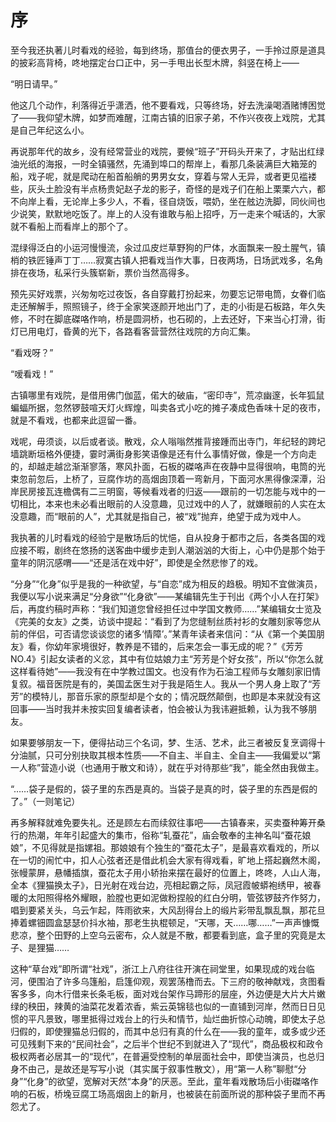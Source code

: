    

# 序

至今我还执著儿时看戏的经验，每到终场，那值台的便衣男子，一手拎过原是道具的披彩高背椅，咚地摆定台口正中，另一手甩出长型木牌，斜竖在椅上——

“明日请早。”

他这几个动作，利落得近乎潇洒，他不要看戏，只等终场，好去洗澡喝酒赌博困觉了——我仰望木牌，如梦而难醒，江南古镇的旧家子弟，不作兴夜夜上戏院，尤其是自己年纪这么小。

再说那年代的故乡，没有经常营业的戏院，要候“班子”开码头开来了，才贴出红绿油光纸的海报，一时全镇骚然，先涌到埠口的帮岸上，看那几条装满巨大箱笼的船，戏子呢，就是爬动在船首船艄的男男女女，穿着与常人无异，或者更见褴褛些，灰头土脸没有半点杨贵妃赵子龙的影子，奇怪的是戏子们在船上栗栗六六，都不向岸上看，无论岸上多少人，不看，径自烧饭，喂奶，坐在舷边洗脚，同伙间也少说笑，默默地吃饭了。岸上的人没有谁敢与船上招呼，万一走来个喊话的，大家就不看船上而看岸上的那个了。

混绿得泛白的小运河慢慢流，汆过瓜皮烂草野狗的尸体，水面飘来一股土腥气，镇梢的铁匠锤声丁丁……寂寞古镇人把看戏当作大事，日夜两场，日场武戏多，名角排在夜场，私采行头簇崭新，票价当然高得多。

预先买好戏票，兴匆匆吃过夜饭，各自穿戴打扮起来，勿要忘记带电筒，女眷们临走还解解手，照照镜子，终于全家笑逐颜开地出门了，走的小街是石板路，年久失修，不时在脚底磔咯作响，桥是圆洞桥，也石砌的，上去还好，下来当心打滑，街灯已用电灯，昏黄的光下，各路看客营营然往戏院的方向汇集。

“看戏呀？”

“嗳看戏！”

古镇哪里有戏院，是借用佛门伽蓝，偌大的破庙，“密印寺”，荒凉幽邃，长年狐鼠蝙蝠所据，忽然锣鼓喧天灯火辉煌，叫卖各式小吃的摊子凑成色香味十足的夜市，就是不看戏，也都来此逗留一番。

戏呢，毋须谈，以后或者谈。散戏，众人嗡嗡然推背接踵而出寺门，年纪轻的跨圮墙跳断垣格外便捷，霎时满街身影笑语像是还有什么事情好做，像是一个方向走的，却越走越岔渐渐寥落，寒风扑面，石板的磔咯声在夜静中显得很响，电筒的光束忽前忽后，上桥了，豆腐作坊的高烟囱顶着一弯新月，下面河水黑得像深潭，沿岸民房接瓦连檐偶有二三明窗，等候看戏者的归返——跟前的一切怎能与戏中的一切相比，本来也未必看出眼前的人没意趣，见过戏中的人了，就嫌眼前的人实在太没意趣，而“眼前的人”，尤其就是指自己，被“戏”抛弃，绝望于成为戏中人。

我执著的儿时看戏的经验宁是散场后的忧悒，自从投身于都市之后，各类各国的戏应接不暇，剧终在悠扬的送客曲中缓步走到人潮汹汹的大街上，心中仍是那个始于童年的阴沉感喟——“还是活在戏中好”，即使是全然悲惨了的戏。

“分身”“化身”似乎是我的一种欲望，与“自恋”成为相反的趋极。明知不宜做演员，我便以写小说来满足“分身欲”“化身欲”——某编辑先生于刊出《两个小人在打架》后，再度约稿时声称：“我们知道您曾经担任过中学国文教师……”某编辑女士览及《完美的女友》之类，访谈中提起：“看到了为您缝制丝质衬衫的女雕刻家等您从前的伴侣，可否请您谈谈您的诸多‘情障’。”某青年读者来信问：“从《第一个美国朋友》看，你幼年家境很好，教养是不错的，后来怎会一事无成的呢？”《芳芳NO.4》引起女读者的义忿，其中有位姑娘力主“芳芳是个好女孩”，所以“你怎么就这样看待她”——我没有在中学教过国文。也没有作为石油工程师与女雕刻家旧情复叙。福音医院是有的，美国孟医生对于我是陌生人。我从一个男人身上取了“芳芳”的模特儿，那音乐家的原型却是个女的；情况既然颠倒，也即是本来就没有这回事——当时我并未按实回复编者读者，怕会被认为我讳避抵赖，认为我不够朋友。

如果要够朋友一下，便得拈动三个名词，梦、生活、艺术，此三者被反复烹调得十分油腻，只可分别抉取其根本性质——不自主、半自主、全自主——我偏爱以“第一人称”营造小说（也通用于散文和诗），就在乎对待那些“我”，能全然由我做主。

“……袋子是假的，袋子里的东西是真的。当袋子是真的时，袋子里的东西是假的了。”（一则笔记）

再多解释就难免要失礼。还是顾左右而续叙往事吧——古镇春来，买卖蚕种筹开桑行的热潮，年年引起盛大的集市，俗称“轧蚕花”，庙会敬奉的主神名叫“蚕花娘娘”，不见得就是指嫘祖。那娘娘有个独生的“蚕花太子”，是最喜欢看戏的，所以在一切的闹忙中，扣人心弦者还是借此机会大家有得戏看，旷地上搭起巍然木阁，张幔蒙屏，悬幡插旗，蚕花太子用小轿抬来摆在最好的位置上，咚咚，人山人海，全本《狸猫换太子》，日光射在戏台边，亮相起霸之际，凤冠霞帔蟒袍绣甲，被春暖的太阳照得格外耀眼，脸膛也更如泥做粉捏般的红白分明，管弦锣鼓齐作努力，唱到要紧关头，乌云乍起，阵雨欲来，大风刮得台上的缎片彩带乱飘乱飘，那花旦捧着螺钿圆盒瑟瑟价抖水袖，那老生执棍顿足，“天哪，天……哪……”一声声慷慨悲凉，整个田野的上空乌云密布，众人就是不散，都要看到底，盒子里的究竟是太子、是狸猫……

这种“草台戏”即所谓“社戏”，浙江上八府往往开演在祠堂里，如果现成的戏台临河，便围泊了许多乌篷船，启篷仰观，观罢荡橹而去。下三府的敬神献戏，贪图看客多多，向木行借来长条毛板，面对戏台架作马蹄形的层座，外边便是大片大片嫩绿的秧田，辣黄的油菜花发着浓香，紫云英锦毯也似的一直铺到河岸，然而日日见惯的平凡景致，哪里抵得过戏台上的行头和情节，灿烂曲折惊心动魄，即使太子总归假的，即使狸猫总归假的，而其中总归有真的什么在——我的童年，或多或少还可见残剩下来的“民间社会”，之后半个世纪不到就进入了“现代”，商品极权和政令极权两者必居其一的“现代”，在普遍受控制的单层面社会中，即使当演员，也总归身不由己，是故还是写写小说（其实属于叙事性散文），用“第一人称”聊慰“分身”“化身”的欲望，宽解对天然“本身”的厌恶。至此，童年看戏散场后小街磔咯作响的石板，桥堍豆腐工场高烟囱上的新月，也被装在前面所说的那种袋子里而不再怨尤了。